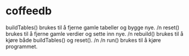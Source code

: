 # coffeedb
buildTables() brukes til å fjerne gamle tabeller og bygge nye. /n
reset() brukes til å fjerne gamle verdier og sette inn nye. /n
rebuild() brukes til å kjøre både buildTables() og reset(). /n
/n
run() brukes til å kjøre programmet.
